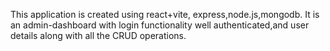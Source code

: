 This application is created using react+vite, express,node.js,mongodb.
It is an admin-dashboard with login functionality well authenticated,and user details along with all the CRUD operations.
